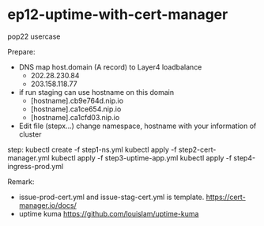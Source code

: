 # ep12-uptime-with-cert-manager
 pop22 usercase

Prepare: 
- DNS map host.domain (A record) to Layer4 loadbalance
    - 202.28.230.84
    - 203.158.118.77
- if run staging can use hostname on this domain
    - [hostname].cb9e764d.nip.io
    - [hostname].ca1ce654.nip.io
    - [hostname].ca1cfd03.nip.io
- Edit file (stepx...) change namespace, hostname with your information of cluster

step:
kubectl create -f step1-ns.yml
kubectl apply -f step2-cert-manager.yml
kubectl apply -f step3-uptime-app.yml
kubectl apply -f step4-ingress-prod.yml

Remark:
- issue-prod-cert.yml and issue-stag-cert.yml is template.
https://cert-manager.io/docs/
- uptime kuma
https://github.com/louislam/uptime-kuma